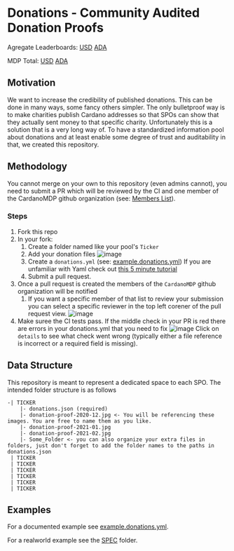 # Donations - Community Audited Donation Proofs

Agregate Leaderboards:
[USD](https://raw.githubusercontent.com/CardanoMDP/Donations/live/donations.usd) 
[ADA](https://raw.githubusercontent.com/CardanoMDP/Donations/live/donations.ada)

MDP Total:
[USD](https://raw.githubusercontent.com/CardanoMDP/Donations/live/totals.usd) 
[ADA](https://raw.githubusercontent.com/CardanoMDP/Donations/live/totals.ada)

## Motivation
We want to increase the credibility of published donations. This can be done in many ways, some fancy others simpler. The only bulletproof way is to make charities publish Cardano addresses so that SPOs can show that they actually sent money to that specific charity. Unfortunately this is a solution that is a very long way of. To have a standardized information pool about donations and at least enable some degree of trust and auditability in that, we created this repository.

## Methodology

You cannot merge on your own to this repository (even admins cannot), you need to submit a PR which will be reviewed by the CI and one member of the CardanoMDP github organization (see: [Members List](https://github.com/orgs/CardanoMDP/people)).

### Steps

1. Fork this repo
1. In your fork:
   1. Create a folder named like your pool's `Ticker`
   1. Add your donation files
      ![image](https://user-images.githubusercontent.com/1410379/111878164-598eb300-89a7-11eb-88bc-ee1294b3cf97.png)
   2. Create a `donations.yml` (see: [example.donations.yml](./example.donations.yml))
      If you are unfamiliar with Yaml check out [this 5 minute tutorial](https://gettaurus.org/docs/YAMLTutorial/)
   4. Submit a pull request.
1. Once a pull request is created the members of the `CardanoMDP` github organization will be notified
   1. If you want a specific member of that list to review your submission you can select a specific reviewer in the top left corener of the pull request view.
      ![image](https://user-images.githubusercontent.com/1410379/111878531-eafe2500-89a7-11eb-96f0-e4be590453ee.png)
1. Make suree the CI tests pass. If the middle check in your PR is red there are errors in your donations.yml that you need to fix
   ![image](https://user-images.githubusercontent.com/1410379/111880094-ab383d00-89a9-11eb-9e34-fdba9a43e14f.png)
   Click on `details` to see what check went wrong (typically either a file reference is incorrect or a required field is missing).


## Data Structure

This repository is meant to represent a dedicated space to each SPO. The intended folder structure is as follows

```
-| TICKER
    |- donations.json (required)
    |- donation-proof-2020-12.jpg <- You will be referencing these images. You are free to name them as you like.
    |- donation-proof-2021-01.jpg
    |- donation-proof-2021-02.jpg
    |- Some_Folder <- you can also organize your extra files in folders, just don't forget to add the folder names to the paths in donations.json
 | TICKER
 | TICKER
 | TICKER
 | TICKER
 | TICKER
 | TICKER
```

## Examples

For a documented example see [example.donations.yml](./example.donations.yml).

For a realworld example see the [SPEC](./SPEC) folder.

